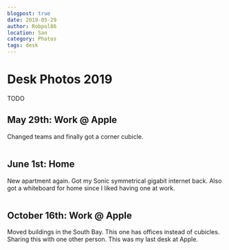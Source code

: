 ```yaml
---
blogpost: true
date: 2019-05-29
author: Robpol86
location: San
category: Photos
tags: desk
---
```


# Desk Photos 2019

TODO

## May 29th: Work @ Apple

Changed teams and finally got a corner cubicle.

```{imgur-image} jFSrqG6
```

## June 1st: Home

New apartment again. Got my Sonic symmetrical gigabit internet back. Also got a whiteboard for home since I liked having one at work.

```{imgur-image} LpJfgvi
```

## October 16th: Work @ Apple

Moved buildings in the South Bay. This one has offices instead of cubicles. Sharing this with one other person. This was my last desk at Apple.

```{imgur-image} tONwe6S
```
